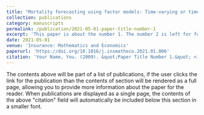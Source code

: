 ```yaml
---
title: "Mortality forecasting using factor models: Time-varying or time-invariant factor loadings?"
collection: publications
category: manuscripts
permalink: /publication/2021-05-01-paper-title-number-1
excerpt: 'This paper is about the number 1. The number 2 is left for future work.'
date: 2021-05-01
venue: 'Insurance: Mathematics and Economics'
paperurl: 'https://doi.org/10.1016/j.insmatheco.2021.01.006'
citation: 'Your Name, You. (2009). &quot;Paper Title Number 1.&quot; <i>Journal 1</i>. 1(1).'
---
```


The contents above will be part of a list of publications, if the user clicks the link for the publication than the contents of section will be rendered as a full page, allowing you to provide more information about the paper for the reader. When publications are displayed as a single page, the contents of the above "citation" field will automatically be included below this section in a smaller font.
